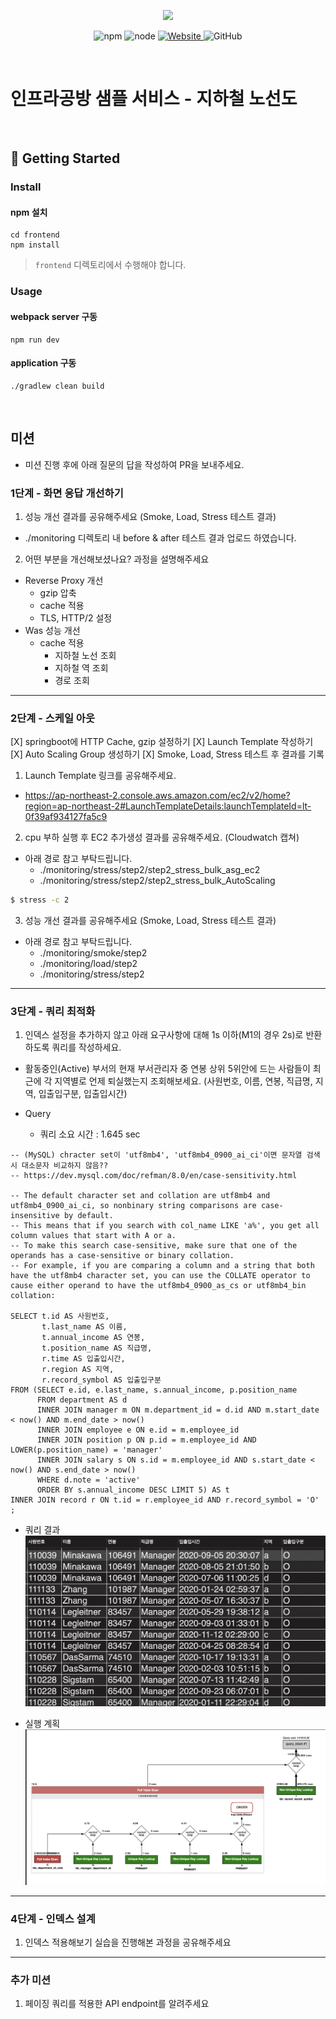 <p align="center">
    <img width="200px;" src="https://raw.githubusercontent.com/woowacourse/atdd-subway-admin-frontend/master/images/main_logo.png"/>
</p>
<p align="center">
  <img alt="npm" src="https://img.shields.io/badge/npm-%3E%3D%205.5.0-blue">
  <img alt="node" src="https://img.shields.io/badge/node-%3E%3D%209.3.0-blue">
  <a href="https://edu.nextstep.camp/c/R89PYi5H" alt="nextstep atdd">
    <img alt="Website" src="https://img.shields.io/website?url=https%3A%2F%2Fedu.nextstep.camp%2Fc%2FR89PYi5H">
  </a>
  <img alt="GitHub" src="https://img.shields.io/github/license/next-step/atdd-subway-service">
</p>

<br>

# 인프라공방 샘플 서비스 - 지하철 노선도

<br>

## 🚀 Getting Started

### Install
#### npm 설치
```
cd frontend
npm install
```
> `frontend` 디렉토리에서 수행해야 합니다.

### Usage
#### webpack server 구동
```
npm run dev
```
#### application 구동
```
./gradlew clean build
```
<br>

## 미션

* 미션 진행 후에 아래 질문의 답을 작성하여 PR을 보내주세요.


### 1단계 - 화면 응답 개선하기
1. 성능 개선 결과를 공유해주세요 (Smoke, Load, Stress 테스트 결과)
- ./monitoring 디렉토리 내 before & after 테스트 결과 업로드 하였습니다.

2. 어떤 부분을 개선해보셨나요? 과정을 설명해주세요
- Reverse Proxy 개선
  - gzip 압축
  - cache 적용
  - TLS, HTTP/2 설정
- Was 성능 개선
  - cache 적용
    - 지하철 노선 조회
    - 지하철 역 조회
    - 경로 조회
---

### 2단계 - 스케일 아웃
[X] springboot에 HTTP Cache, gzip 설정하기
[X] Launch Template 작성하기
[X] Auto Scaling Group 생성하기
[X] Smoke, Load, Stress 테스트 후 결과를 기록

1. Launch Template 링크를 공유해주세요.
  - https://ap-northeast-2.console.aws.amazon.com/ec2/v2/home?region=ap-northeast-2#LaunchTemplateDetails:launchTemplateId=lt-0f39af934127fa5c9

2. cpu 부하 실행 후 EC2 추가생성 결과를 공유해주세요. (Cloudwatch 캡쳐)
  - 아래 경로 참고 부탁드립니다.
    - ./monitoring/stress/step2/step2_stress_bulk_asg_ec2
    - ./monitoring/stress/step2/step2_stress_bulk_AutoScaling
```sh
$ stress -c 2
```

3. 성능 개선 결과를 공유해주세요 (Smoke, Load, Stress 테스트 결과)
  - 아래 경로 참고 부탁드립니다.
    - ./monitoring/smoke/step2
    - ./monitoring/load/step2
    - ./monitoring/stress/step2
---

### 3단계 - 쿼리 최적화

1. 인덱스 설정을 추가하지 않고 아래 요구사항에 대해 1s 이하(M1의 경우 2s)로 반환하도록 쿼리를 작성하세요.

- 활동중인(Active) 부서의 현재 부서관리자 중 연봉 상위 5위안에 드는 사람들이 최근에 각 지역별로 언제 퇴실했는지 조회해보세요. (사원번호, 이름, 연봉, 직급명, 지역, 입출입구분, 입출입시간)


- Query
  - 쿼리 소요 시간 : 1.645 sec
```mysql
-- (MySQL) chracter set이 'utf8mb4', 'utf8mb4_0900_ai_ci'이면 문자열 검색시 대소문자 비교하지 않음??
-- https://dev.mysql.com/doc/refman/8.0/en/case-sensitivity.html
    
-- The default character set and collation are utf8mb4 and utf8mb4_0900_ai_ci, so nonbinary string comparisons are case-insensitive by default. 
-- This means that if you search with col_name LIKE 'a%', you get all column values that start with A or a.
-- To make this search case-sensitive, make sure that one of the operands has a case-sensitive or binary collation. 
-- For example, if you are comparing a column and a string that both have the utf8mb4 character set, you can use the COLLATE operator to cause either operand to have the utf8mb4_0900_as_cs or utf8mb4_bin collation:

SELECT t.id AS 사원번호,
       t.last_name AS 이름,
       t.annual_income AS 연봉,
       t.position_name AS 직급명,
       r.time AS 입출입시간,
       r.region AS 지역,
       r.record_symbol AS 입출입구분
FROM (SELECT e.id, e.last_name, s.annual_income, p.position_name
      FROM department AS d
      INNER JOIN manager m ON m.department_id = d.id AND m.start_date < now() AND m.end_date > now()
      INNER JOIN employee e ON e.id = m.employee_id
      INNER JOIN position p ON p.id = m.employee_id AND LOWER(p.position_name) = 'manager'
      INNER JOIN salary s ON s.id = m.employee_id AND s.start_date < now() AND s.end_date > now()
      WHERE d.note = 'active'
      ORDER BY s.annual_income DESC LIMIT 5) AS t
INNER JOIN record r ON t.id = r.employee_id AND r.record_symbol = 'O'
;
```

- 쿼리 결과
![쿼리결과](step3/쿼리_결과.png)


- 실행 계획
![실행계획](step3/실행_계획.png)

---

### 4단계 - 인덱스 설계

1. 인덱스 적용해보기 실습을 진행해본 과정을 공유해주세요

---

### 추가 미션

1. 페이징 쿼리를 적용한 API endpoint를 알려주세요
